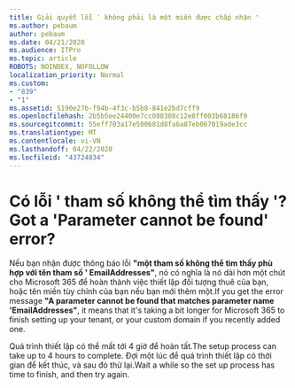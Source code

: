 ```yaml
---
title: Giải quyết lỗi ' không phải là một miền được chấp nhận '
ms.author: pebaum
author: pebaum
ms.date: 04/21/2020
ms.audience: ITPro
ms.topic: article
ROBOTS: NOINDEX, NOFOLLOW
localization_priority: Normal
ms.custom:
- "839"
- "1"
ms.assetid: 5190e27b-f94b-4f3c-b5b8-841e2bd7cff9
ms.openlocfilehash: 2b5b5ee24400e7cc088308c12e8ff003b68186f9
ms.sourcegitcommit: 55eff703a17e500681d8fa6a87eb067019ade3cc
ms.translationtype: MT
ms.contentlocale: vi-VN
ms.lasthandoff: 04/22/2020
ms.locfileid: "43724834"
---
```

# <a name="got-a-parameter-cannot-be-found-error"></a><span data-ttu-id="4cf8a-102">Có lỗi ' tham số không thể tìm thấy '?</span><span class="sxs-lookup"><span data-stu-id="4cf8a-102">Got a 'Parameter cannot be found' error?</span></span>

<span data-ttu-id="4cf8a-103">Nếu bạn nhận được thông báo lỗi **"một tham số không thể tìm thấy phù hợp với tên tham số ' EmailAddresses"**, nó có nghĩa là nó dài hơn một chút cho Microsoft 365 để hoàn thành việc thiết lập đối tượng thuê của bạn, hoặc tên miền tùy chỉnh của bạn nếu bạn mới thêm một.</span><span class="sxs-lookup"><span data-stu-id="4cf8a-103">If you get the error message **"A parameter cannot be found that matches parameter name 'EmailAddresses"**, it means that it's taking a bit longer for Microsoft 365 to finish setting up your tenant, or your custom domain if you recently added one.</span></span>
  
<span data-ttu-id="4cf8a-104">Quá trình thiết lập có thể mất tới 4 giờ để hoàn tất.</span><span class="sxs-lookup"><span data-stu-id="4cf8a-104">The setup process can take up to 4 hours to complete.</span></span> <span data-ttu-id="4cf8a-105">Đợi một lúc để quá trình thiết lập có thời gian để kết thúc, và sau đó thử lại.</span><span class="sxs-lookup"><span data-stu-id="4cf8a-105">Wait a while so the set up process has time to finish, and then try again.</span></span>
  